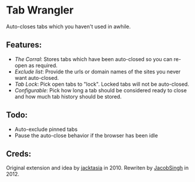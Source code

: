 # Tab Wrangler

Auto-closes tabs which you haven't used in awhile.

## Features:

* *The Corral*: Stores tabs which have been auto-closed so you can re-open as required.
* *Exclude list*: Provide the urls or domain names of the sites you never want auto-closed.
* *Tab Lock*: Pick open tabs to "lock".  Locked tabs will not be auto-closed.
* *Configurable*: Pick how long a tab should be considered ready to close and how much tab history should be stored.


## Todo:

* Auto-exclude pinned tabs
* Pause the auto-close behavior if the browser has been idle

## Creds:

Original extension and idea by [jacktasia](https://github.com/jacktasia/tabwrangler) in 2010. 
Rewriten by [JacobSingh](https://github.com/jacobSingh) in 2012.